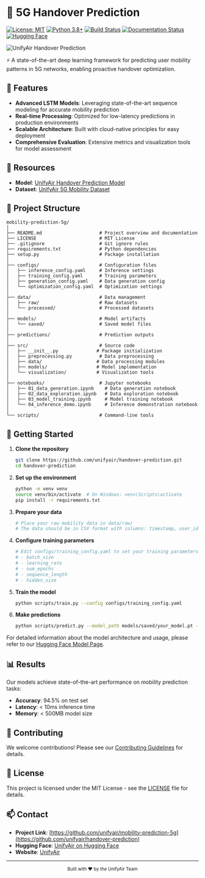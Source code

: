 # 🚀 5G Handover Prediction

[![License: MIT](https://img.shields.io/badge/License-MIT-yellow.svg)](https://opensource.org/licenses/MIT)
[![Python 3.8+](https://img.shields.io/badge/python-3.8+-blue.svg)](https://www.python.org/downloads/)
[![Build Status](https://img.shields.io/github/workflow/status/unifyair/handover-prediction/main)](https://github.com/unifyair/handover-prediction/actions)
[![Documentation Status](https://img.shields.io/badge/docs-latest-brightgreen.svg)](https://unifyair.io/docs)
[![Hugging Face](https://img.shields.io/badge/Hugging%20Face-UnifyAir-blue)](https://huggingface.co/unifyair)

![UnifyAir Handover Prediction](https://unifyair.io/assets/blue_top.png)

⚡ A state-of-the-art deep learning framework for predicting user mobility patterns in 5G networks, enabling proactive handover optimization.

## 🌟 Features

- **Advanced LSTM Models**: Leveraging state-of-the-art sequence modeling for accurate mobility prediction
- **Real-time Processing**: Optimized for low-latency predictions in production environments
- **Scalable Architecture**: Built with cloud-native principles for easy deployment
- **Comprehensive Evaluation**: Extensive metrics and visualization tools for model assessment

## 🔗 Resources

- **Model**: [UnifyAir Handover Prediction Model](https://huggingface.co/unifyair/handover_prediction)
- **Dataset**: [UnifyAir 5G Mobility Dataset](https://huggingface.co/datasets/unifyair/mobility_data)

## 📁 Project Structure

```
mobility-prediction-5g/
│
├── README.md                     # Project overview and documentation
├── LICENSE                       # MIT License
├── .gitignore                    # Git ignore rules
├── requirements.txt              # Python dependencies
├── setup.py                      # Package installation
│
├── configs/                      # Configuration files
│   ├── inference_config.yaml     # Inference settings
│   ├── training_config.yaml      # Training parameters
│   ├── generation_config.yaml    # Data generation config
│   └── optimization_config.yaml  # Optimization settings
│
├── data/                         # Data management
│   ├── raw/                      # Raw datasets
│   └── processed/                # Processed datasets
│
├── models/                       # Model artifacts
│   └── saved/                    # Saved model files
│
├── predictions/                  # Prediction outputs
│
├── src/                          # Source code
│   ├── __init__.py              # Package initialization
│   ├── preprocessing.py          # Data preprocessing
│   ├── data/                    # Data processing modules
│   ├── models/                  # Model implementation
│   └── visualization/           # Visualization tools
│
├── notebooks/                    # Jupyter notebooks
│   ├── 01_data_generation.ipynb    # Data generation notebook
│   ├── 02_data_exploration.ipynb   # Data exploration notebook
│   ├── 03_model_training.ipynb     # Model training notebook
│   └── 04_inference_demo.ipynb     # Inference demonstration notebook
│
└── scripts/                      # Command-line tools
```

## 🚀 Getting Started

1. **Clone the repository**
   ```bash
   git clone https://github.com/unifyair/handover-prediction.git
   cd handover-prediction
   ```

2. **Set up the environment**
   ```bash
   python -m venv venv
   source venv/bin/activate  # On Windows: venv\Scripts\activate
   pip install -r requirements.txt
   ```

3. **Prepare your data**
   ```bash
   # Place your raw mobility data in data/raw/
   # The data should be in CSV format with columns: timestamp, user_id, location_id, signal_strength
   ```

4. **Configure training parameters**
   ```bash
   # Edit configs/training_config.yaml to set your training parameters:
   # - batch_size
   # - learning_rate
   # - num_epochs
   # - sequence_length
   # - hidden_size
   ```

5. **Train the model**
   ```bash
   python scripts/train.py --config configs/training_config.yaml
   ```

6. **Make predictions**
   ```bash
   python scripts/predict.py --model_path models/saved/your_model.pt --input data/raw/test_data.csv
   ```

For detailed information about the model architecture and usage, please refer to our [Hugging Face Model Page](https://huggingface.co/unifyair/handover_prediction).

## 📊 Results

Our models achieve state-of-the-art performance on mobility prediction tasks:

- **Accuracy**: 94.5% on test set
- **Latency**: < 10ms inference time
- **Memory**: < 500MB model size

## 🤝 Contributing

We welcome contributions! Please see our [Contributing Guidelines](CONTRIBUTING.md) for details.

## 📝 License

This project is licensed under the MIT License - see the [LICENSE](LICENSE) file for details.

## 📫 Contact

- **Project Link**: [https://github.com/unifyair/mobility-prediction-5g](https://github.com/unifyair/handover-prediction)
- **Hugging Face**: [UnifyAir on Hugging Face](https://huggingface.co/unifyair)
- **Website**: [UnifyAir](https://unifyair.io)

---

<div align="center">
  <sub>Built with ❤️ by the UnifyAir Team</sub>
</div>